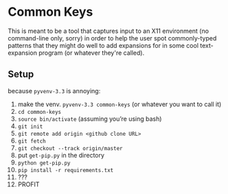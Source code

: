Common Keys
===========

This is meant to be a tool that captures input to an X11 environment (no command-line only, sorry) in order to help the user spot commonly-typed patterns that they might do well to add expansions for in some cool text-expansion program (or whatever they're called).

Setup
-----

because `pyvenv-3.3` is annoying:<br/>

1. make the venv. `pyvenv-3.3 common-keys` (or whatever you want to call it)
1. `cd common-keys`
1. `source bin/activate` (assuming you’re using bash)
1. `git init`
1. `git remote add origin <github clone URL>`
1. `git fetch`
1. `git checkout --track origin/master`
1. put `get-pip.py` in the directory
1. `python get-pip.py`
1. `pip install -r requirements.txt`
1. ???
1. PROFIT
